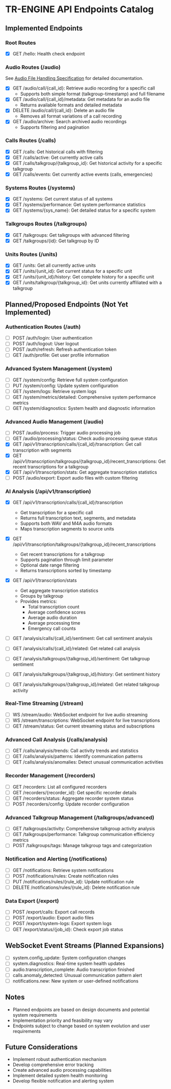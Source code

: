 # TR-ENGINE API Endpoints Catalog

## Implemented Endpoints

### Root Routes
- [x] GET /hello: Health check endpoint

### Audio Routes (/audio)
See [Audio File Handling Specification](audio-file-handling.md) for detailed documentation.

- [x] GET /audio/call/{call_id}: Retrieve audio recording for a specific call
  - Supports both simple format (talkgroup-timestamp) and full filename
- [x] GET /audio/call/{call_id}/metadata: Get metadata for an audio file
  - Returns available formats and detailed metadata
- [x] DELETE /audio/call/{call_id}: Delete an audio file
  - Removes all format variations of a call recording
- [x] GET /audio/archive: Search archived audio recordings
  - Supports filtering and pagination

### Calls Routes (/calls)
- [x] GET /calls: Get historical calls with filtering
- [x] GET /calls/active: Get currently active calls
- [x] GET /calls/talkgroup/{talkgroup_id}: Get historical activity for a specific talkgroup
- [x] GET /calls/events: Get currently active events (calls, emergencies)

### Systems Routes (/systems)
- [x] GET /systems: Get current status of all systems
- [x] GET /systems/performance: Get system performance statistics
- [x] GET /systems/{sys_name}: Get detailed status for a specific system

### Talkgroups Routes (/talkgroups)
- [x] GET /talkgroups: Get talkgroups with advanced filtering
- [x] GET /talkgroups/{id}: Get talkgroup by ID

### Units Routes (/units)
- [x] GET /units: Get all currently active units
- [x] GET /units/{unit_id}: Get current status for a specific unit
- [x] GET /units/{unit_id}/history: Get complete history for a specific unit
- [x] GET /units/talkgroup/{talkgroup_id}: Get units currently affiliated with a talkgroup

## Planned/Proposed Endpoints (Not Yet Implemented)

### Authentication Routes (/auth)
- [ ] POST /auth/login: User authentication
- [ ] POST /auth/logout: User logout
- [ ] POST /auth/refresh: Refresh authentication token
- [ ] GET /auth/profile: Get user profile information

### Advanced System Management (/system)
- [ ] GET /system/config: Retrieve full system configuration
- [ ] PUT /system/config: Update system configuration
- [ ] GET /system/logs: Retrieve system logs
- [ ] GET /system/metrics/detailed: Comprehensive system performance metrics
- [ ] GET /system/diagnostics: System health and diagnostic information

### Advanced Audio Management (/audio)
- [ ] POST /audio/process: Trigger audio processing job
- [ ] GET /audio/processing/status: Check audio processing queue status
- [x] GET /api/v1/transcription/calls/{call_id}/transcription: Get call transcription with segments
- [x] GET /api/v1/transcription/talkgroups/{talkgroup_id}/recent_transcriptions: Get recent transcriptions for a talkgroup
- [x] GET /api/v1/transcription/stats: Get aggregate transcription statistics
- [ ] POST /audio/export: Export audio files with custom filtering

### AI Analysis (/api/v1/transcription)
- [x] GET /api/v1/transcription/calls/{call_id}/transcription
  - Get transcription for a specific call
  - Returns full transcription text, segments, and metadata
  - Supports both WAV and M4A audio formats
  - Maps transcription segments to source units

- [x] GET /api/v1/transcription/talkgroups/{talkgroup_id}/recent_transcriptions
  - Get recent transcriptions for a talkgroup
  - Supports pagination through limit parameter
  - Optional date range filtering
  - Returns transcriptions sorted by timestamp

- [x] GET /api/v1/transcription/stats
  - Get aggregate transcription statistics
  - Groups by talkgroup
  - Provides metrics:
    - Total transcription count
    - Average confidence scores
    - Average audio duration
    - Average processing time
    - Emergency call counts

- [ ] GET /analysis/calls/{call_id}/sentiment: Get call sentiment analysis
- [ ] GET /analysis/calls/{call_id}/related: Get related call analysis
- [ ] GET /analysis/talkgroups/{talkgroup_id}/sentiment: Get talkgroup sentiment
- [ ] GET /analysis/talkgroups/{talkgroup_id}/history: Get sentiment history
- [ ] GET /analysis/talkgroups/{talkgroup_id}/related: Get related talkgroup activity

### Real-Time Streaming (/stream)
- [ ] WS /stream/audio: WebSocket endpoint for live audio streaming
- [ ] WS /stream/transcriptions: WebSocket endpoint for live transcriptions
- [ ] GET /stream/status: Get current streaming status and subscriptions

### Advanced Call Analysis (/calls/analysis)
- [ ] GET /calls/analysis/trends: Call activity trends and statistics
- [ ] GET /calls/analysis/patterns: Identify communication patterns
- [ ] GET /calls/analysis/anomalies: Detect unusual communication activities

### Recorder Management (/recorders)
- [ ] GET /recorders: List all configured recorders
- [ ] GET /recorders/{recorder_id}: Get specific recorder details
- [ ] GET /recorders/status: Aggregate recorder system status
- [ ] POST /recorders/config: Update recorder configuration

### Advanced Talkgroup Management (/talkgroups/advanced)
- [ ] GET /talkgroups/activity: Comprehensive talkgroup activity analysis
- [ ] GET /talkgroups/performance: Talkgroup communication efficiency metrics
- [ ] POST /talkgroups/tags: Manage talkgroup tags and categorization

### Notification and Alerting (/notifications)
- [ ] GET /notifications: Retrieve system notifications
- [ ] POST /notifications/rules: Create notification rules
- [ ] PUT /notifications/rules/{rule_id}: Update notification rule
- [ ] DELETE /notifications/rules/{rule_id}: Delete notification rule

### Data Export (/export)
- [ ] POST /export/calls: Export call records
- [ ] POST /export/audio: Export audio files
- [ ] POST /export/system-logs: Export system logs
- [ ] GET /export/status/{job_id}: Check export job status

## WebSocket Event Streams (Planned Expansions)
- [ ] system.config_update: System configuration changes
- [ ] system.diagnostics: Real-time system health updates
- [ ] audio.transcription_complete: Audio transcription finished
- [ ] calls.anomaly_detected: Unusual communication pattern alert
- [ ] notifications.new: New system or user-defined notifications

## Notes
- Planned endpoints are based on design documents and potential system requirements
- Implementation priority and feasibility may vary
- Endpoints subject to change based on system evolution and user requirements

## Future Considerations
- Implement robust authentication mechanism
- Develop comprehensive error tracking
- Create advanced audio processing capabilities
- Implement detailed system health monitoring
- Develop flexible notification and alerting system
